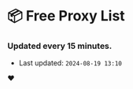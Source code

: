 # :package: Free Proxy List
### Updated every 15 minutes.

- Last updated: `2024-08-19 13:10`

:heart:
